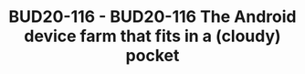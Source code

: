 ---
categories:
- bud20
description: 'Android developers are facing a common problem: how to test our applications
  on many devices without sacrificing too much time or money?<br /> <br /> How to
  build and test automatically our applications for each commit?<br /> How can we
  find those devices inside the company, whatever its size may be?<br /> Could there
  be a directory somewhere that lists those available devices?<br /> Could we use
  a device remotely and share it with other developers as if it were in the cloud?<br
  /> <br /> What if you could answer all these questions with the help of a low cost
  device farm that fits into a pocket? A pocket full of clouds…<br /> <br /> Poddingue,
  our proposal, aims to tackle this problem thanks to Docker, HypriotOS, Armbian,
  Gitlab CI and OpenSTF. It’s an internal solution made of OSS readily available,
  but it has not yet been publicly announced as a whole.<br /> <br /> This is a feedback
  about an idea on its way to production, a long journey full of different feelings
  : horror, happiness, suspense, boredom…<br /> <br /> Why should I come?<br /> <br
  /> This presentation won’t be too technical ; it is opened to anybody who has an
  interest into Android, exotic hardware or continuous integration, as long as you
  can stand a bad sense of humour. At the end of the talk, you should know how to
  build your own cloudy pocket farm of Android devices and how to use it to test your
  applications within your ci pipeline.<br /> <br /> And as I am cheap, you will also
  be surprised at how little money you need to build it.'
image:
  featured: 'true'
  path: https://static.linaro.org/connect/bud20/images/BUD20-116.png
session_id: BUD20-116
session_speakers:
- speaker_bio: 'Father of two, husband of one, geek in denial, fond of handheld devices
    since 1989, beekeepeer and permie. #Linux #Android #Docker #ARMV8 #IOT<br /> <br
    /> Joined Worldline in 1999.<br /> Currently works as an continuous integration
    for mobile development specialist in a transversal unit.<br /> Disguised as taciturn,
    but a chatterbox.<br /> Trying to push the use of ARM Socs in his job and everywhere
    else…<br />'
  speaker_company: Worldline
  speaker_image: http://avatars.sched.co/0/a8/10468624/avatar.jpg.320x320px.jpg?6ea
  speaker_name: Bruno Verachten
  speaker_position: Community Advocate
  speaker_role: attendee, speaker
session_track: Android
tag: session
tags: Android
title: BUD20-116 - BUD20-116 The Android device farm that fits in a (cloudy) pocket
---